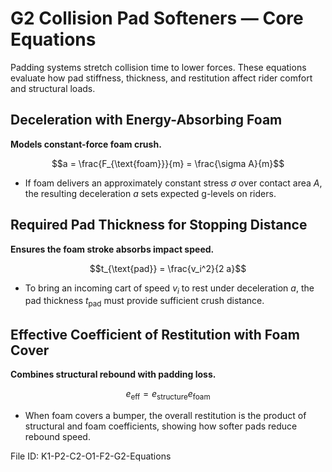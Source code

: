 # G2 Collision Pad Softeners — Core Equations

Padding systems stretch collision time to lower forces. These equations evaluate how pad stiffness, thickness, and restitution affect rider comfort and structural loads.

## Deceleration with Energy-Absorbing Foam
**Models constant-force foam crush.**

$$a = \frac{F_{\text{foam}}}{m} = \frac{\sigma A}{m}$$

- If foam delivers an approximately constant stress $\sigma$ over contact area $A$, the resulting deceleration $a$ sets expected g-levels on riders.

## Required Pad Thickness for Stopping Distance
**Ensures the foam stroke absorbs impact speed.**

$$t_{\text{pad}} = \frac{v_i^2}{2 a}$$

- To bring an incoming cart of speed $v_i$ to rest under deceleration $a$, the pad thickness $t_{\text{pad}}$ must provide sufficient crush distance.

## Effective Coefficient of Restitution with Foam Cover
**Combines structural rebound with padding loss.**

$$e_{\text{eff}} = e_{\text{structure}} e_{\text{foam}}$$

- When foam covers a bumper, the overall restitution is the product of structural and foam coefficients, showing how softer pads reduce rebound speed.

File ID: K1-P2-C2-O1-F2-G2-Equations
